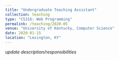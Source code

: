```yaml
---
title: "Undergraduate Teaching Assistant"
collection: teaching
type: "CS316: Web Programming"
permalink: /teaching/2020-05
venue: "University of Kentucky, Computer Science"
date: 2020-01-15
location: "Lexington, KY"
---
```


*update description/responsibilities*

